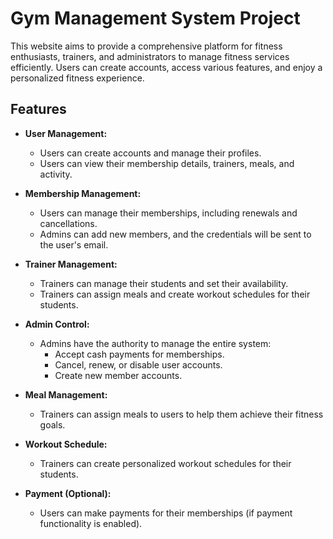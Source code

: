 # Gym Management System Project

This website aims to provide a comprehensive platform for fitness enthusiasts, trainers, and administrators to manage fitness services efficiently. Users can create accounts, access various features, and enjoy a personalized fitness experience.

## Features

- **User Management:**
  - Users can create accounts and manage their profiles.
  - Users can view their membership details, trainers, meals, and activity.

- **Membership Management:**
  - Users can manage their memberships, including renewals and cancellations.
  - Admins can add new members, and the credentials will be sent to the user's email.

- **Trainer Management:**
  - Trainers can manage their students and set their availability.
  - Trainers can assign meals and create workout schedules for their students.

- **Admin Control:**
  - Admins have the authority to manage the entire system:
    - Accept cash payments for memberships.
    - Cancel, renew, or disable user accounts.
    - Create new member accounts.

- **Meal Management:**
  - Trainers can assign meals to users to help them achieve their fitness goals.

- **Workout Schedule:**
  - Trainers can create personalized workout schedules for their students.

- **Payment (Optional):**
  - Users can make payments for their memberships (if payment functionality is enabled).

